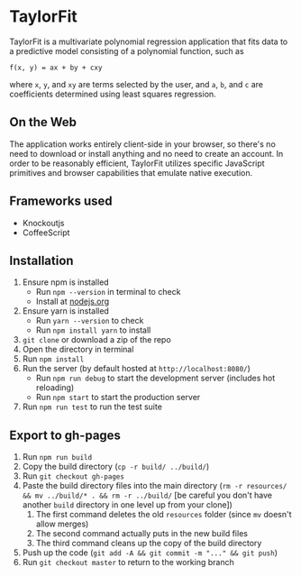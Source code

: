 
# TaylorFit

TaylorFit is a multivariate polynomial regression application that fits data to
a predictive model consisting of a polynomial function, such as

`f(x, y) = ax + by + cxy`

where `x`, `y`, and `xy` are terms selected by the user, and `a`, `b`, and `c`
are coefficients determined using least squares regression.


## On the Web

The application works entirely client-side in your browser, so there's no need
to download or install anything and no need to create an account. In order to
be reasonably efficient, TaylorFit utilizes specific JavaScript primitives and
browser capabilities that emulate native execution.

## Frameworks used

- Knockoutjs
- CoffeeScript

## Installation

1. Ensure npm is installed
    - Run `npm --version` in terminal to check
    - Install at [nodejs.org](https://nodejs.org/en/)
2. Ensure yarn is installed
    - Run `yarn --version` to check
    - Run `npm install yarn` to install
3. `git clone` or download a zip of the repo
4. Open the directory in terminal
5. Run `npm install`
6. Run the server (by default hosted at `http://localhost:8080/`)
    - Run `npm run debug` to start the development server (includes hot reloading)
    - Run `npm start` to start the production server
7. Run `npm run test` to run the test suite

## Export to gh-pages

1. Run `npm run build`
2. Copy the build directory (`cp -r build/ ../build/`)
3. Run `git checkout gh-pages`
4. Paste the build directory files into the main directory (`rm -r resources/ && mv ../build/* . && rm -r ../build/` [be careful you don't have another `build` directory in one level up from your clone])
    1. The first command deletes the old `resources` folder (since `mv` doesn't allow merges)
    2. The second command actually puts in the new build files
    3. The third command cleans up the copy of the build directory
5. Push up the code (`git add -A && git commit -m "..." && git push`)
6. Run `git checkout master` to return to the working branch
